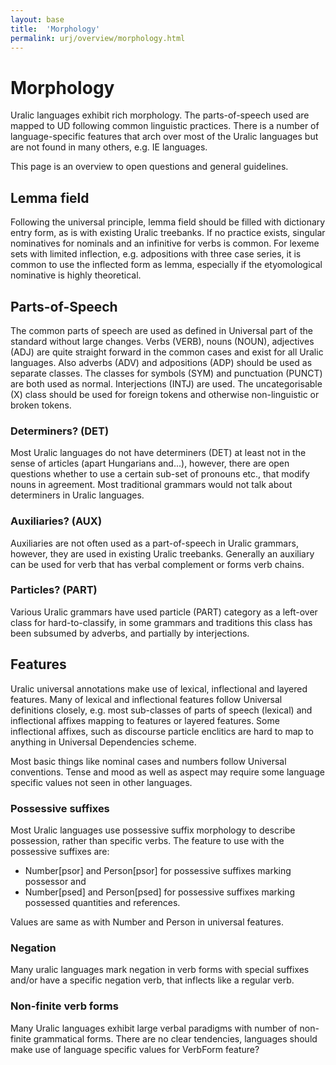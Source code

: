 ```yaml
---
layout: base
title:  'Morphology'
permalink: urj/overview/morphology.html
---
```


# Morphology

Uralic languages exhibit rich morphology. The parts-of-speech used are mapped
to UD following common linguistic practices. There is a number of
language-specific features that arch over most of the Uralic languages but are
not found in many others, e.g. IE languages.

This page is an overview to open questions and general guidelines.

## Lemma field

Following the universal principle, lemma field should be filled with dictionary
entry form, as is with existing Uralic treebanks. If no practice exists,
singular nominatives for nominals and an infinitive for verbs is common. For
lexeme sets with limited inflection, e.g. adpositions with three case series,
it is common to use the inflected form as lemma, especially if the etyomological
nominative is highly theoretical.

## Parts-of-Speech

The common parts of speech are used as defined in Universal part of the standard
without large changes. Verbs (VERB), nouns (NOUN), adjectives (ADJ) are
quite straight forward in the common cases and exist for all Uralic languages.
Also adverbs (ADV) and adpositions (ADP) should be used as separate classes.
The classes for symbols (SYM) and punctuation (PUNCT) are both used as normal.
Interjections (INTJ) are used. The uncategorisable (X) class should be used for
foreign tokens and otherwise non-linguistic or broken tokens.

### Determiners? (DET)

Most Uralic languages do not have determiners (DET) at least not in the sense
of articles (apart Hungarians and...), however, there are open questions
whether to use a certain sub-set of pronouns etc., that modify nouns in
agreement. Most traditional grammars would not talk about determiners in Uralic
languages.

### Auxiliaries? (AUX)

Auxiliaries are not often used as a part-of-speech in Uralic grammars, however,
they are used in existing Uralic treebanks. Generally an auxiliary can be used
for verb that has verbal complement or forms verb chains.

### Particles? (PART)

Various Uralic grammars have used particle (PART) category as a left-over class
for hard-to-classify, in some grammars and traditions this class has been
subsumed by adverbs, and partially by interjections.

## Features

Uralic universal annotations make use of lexical, inflectional and layered
features. Many of lexical and inflectional features follow Universal definitions
closely, e.g. most sub-classes of parts of speech (lexical) and inflectional
affixes mapping to features or layered features. Some inflectional affixes, such
as discourse particle enclitics are hard to map to anything in Universal
Dependencies scheme.

Most basic things like nominal cases and numbers follow Universal
conventions. Tense and mood as well as aspect may require some language specific
values not seen in other languages.

### Possessive suffixes 

Most Uralic languages use possessive suffix morphology to describe possession,
rather than specific verbs. The feature to use with the possessive suffixes are:

* Number[psor] and Person[psor] for possessive suffixes marking possessor and
* Number[psed] and Person[psed] for possessive suffixes marking possessed 
  quantities and references.

Values are same as with Number and Person in universal features.

### Negation

Many uralic languages mark negation in verb forms with special suffixes and/or
have a specific negation verb, that inflects like a regular verb.

### Non-finite verb forms

Many Uralic languages exhibit large verbal paradigms with number of non-finite
grammatical forms. There are no clear tendencies, languages should make use of
language specific values for VerbForm feature?
